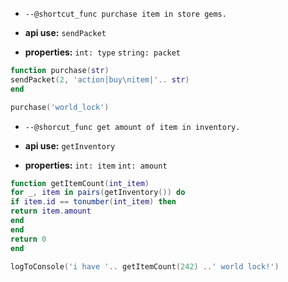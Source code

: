 * `--@shortcut_func purchase item in store gems.`

* **api use:**
`sendPacket`
* **properties:**
`int: type`
`string: packet`

```lua
function purchase(str)
sendPacket(2, 'action|buy\nitem|'.. str)
end 

purchase('world_lock')
```

* `--@shorcut_func get amount of item in inventory.`

* **api use:**
`getInventory`
* **properties:**
`int: item`
`int: amount`

```lua
function getItemCount(int_item)
for _, item in pairs(getInventory()) do
if item.id == tonumber(int_item) then
return item.amount
end
end
return 0
end

logToConsole('i have '.. getItemCount(242) ..' world lock!')
```